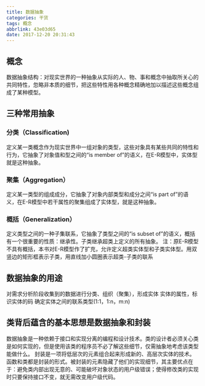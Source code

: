 ```yaml
---
title: 数据抽象
categories: 干货
tags: 概念
abbrlink: 43e03d65
date: 2017-12-20 20:31:43
---
```

## 概念
数据抽象结构：对现实世界的一种抽象从实际的人、物、事和概念中抽取所关心的共同特性，忽略非本质的细节，把这些特性用各种概念精确地加以描述这些概念组成了某种模型。
## 三种常用抽象
### 分类（Classification)
定义某一类概念作为现实世界中一组对象的类型，这些对象具有某些共同的特性和行为，它抽象了对象值和型之间的“is member of”的语义，在E-R模型中，实体型就是这种抽象。
### 聚集（Aggregation）
定义某一类型的组成成分，它抽象了对象内部类型和成分之间“is part of”的语义，在E-R模型中若干属性的聚集组成了实体型，就是这种抽象。
<!---more--->
### 概括（Generalization）
定义类型之间的一种子集联系，它抽象了类型之间的“is subset of”的语义，概括有一个很重要的性质：继承性。子类继承超类上定义的所有抽象。
注：原E-R模型不具有概括，本书对E-R模型作了扩充，允许定义超类实体型和子类实体型。用双竖边的矩形框表示子类，用直线加小圆圈表示超类-子类的联系
## 数据抽象的用途
对需求分析阶段收集到的数据进行分类、组织（聚集），形成实体
实体的属性，标识实体的码
确定实体之间的联系类型(1:1，1:n，m:n)

## 类背后蕴含的基本思想是数据抽象和封装
数据抽象是一种依赖于接口和实现分离的编程和设计技术。类的设计者必须关心类是如何实现的，但是使用该类的程序员不必了解这些细节，仅需抽象地考虑该类型能做什么。
封装是一项将低层次的元素组合起来形成新的、高层次实体的技术。函数和类都是封装的形式。被封装的元素隐藏了他们的实现细节，其主要优点在于：避免类内部出现无意的、可能破坏对象状态的用户级错误；使得修改类的实现时只要保持接口不变，就无需改变用户级代码。